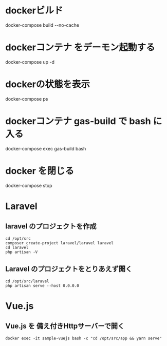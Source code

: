 # dockerビルド

docker-compose build --no-cache

# dockerコンテナ をデーモン起動する

docker-compose up -d

# dockerの状態を表示

docker-compose ps

# dockerコンテナ gas-build で bash に入る

docker-compose exec gas-build bash



# docker を閉じる

docker-compose stop



# Laravel

## laravel のプロジェクトを作成

```
cd /opt/src
composer create-project laravel/laravel laravel
cd laravel
php artisan -V
```

## Laravel のプロジェクトをとりあえず開く

```
cd /opt/src/laravel
php artisan serve --host 0.0.0.0
```

# Vue.js

## Vue.js を 備え付きHttpサーバーで開く
```
docker exec -it sample-vuejs bash -c "cd /opt/src/app && yarn serve"
```